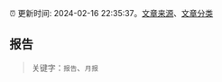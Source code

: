 :alarm_clock: 更新时间: 2024-02-16 22:35:37。[文章来源](/README.md)、[文章分类](/TAGS.md)

## 报告


> 关键字：`报告`、`月报`



